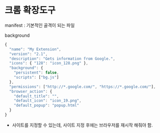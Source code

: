 # 크롬 확장도구

manifest : 기본적인 골격이 되는 파일

background

```javascript
{
  "name": "My Extension",
  "version": "2.1",
  "description": "Gets information from Google.",
  "icons": { "128": "icon_128.png" },
  "background": {
    "persistent": false,
    "scripts": ["bg.js"]
  },
  "permissions": ["http://*.google.com/", "https://*.google.com/"],
  "browser_action": {
    "default_title": "",
    "default_icon": "icon_19.png",
    "default_popup": "popup.html"
  }
}
```

- 사이트를 지정할 수 있는데, 사이트 지정 후에는 브라우저를 재시작 해줘야 함.

